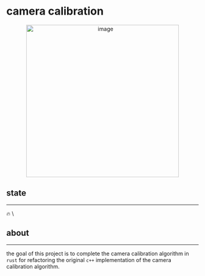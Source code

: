 # camera calibration

<div align="center">
  <img width="400" alt="image" src="https://github.com/MichaelScofield111/camera-calibration/assets/1.png">
</div>

## state
***
:fire: \

## about
***
the goal of this project is to complete
the camera calibration algorithm in `rust`
for refactoring the original `c++` implementation 
of the camera calibration algorithm.
